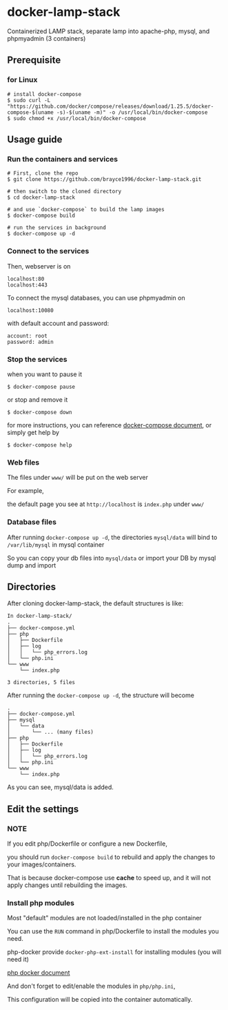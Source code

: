 # docker-lamp-stack
Containerized LAMP stack, separate lamp into apache-php, mysql, and phpmyadmin (3 containers)

## Prerequisite

### for Linux
```
# install docker-compose
$ sudo curl -L "https://github.com/docker/compose/releases/download/1.25.5/docker-compose-$(uname -s)-$(uname -m)" -o /usr/local/bin/docker-compose
$ sudo chmod +x /usr/local/bin/docker-compose
```

## Usage guide

### Run the containers and services
```
# First, clone the repo
$ git clone https://github.com/brayce1996/docker-lamp-stack.git

# then switch to the cloned directory
$ cd docker-lamp-stack

# and use `docker-compose` to build the lamp images
$ docker-compose build

# run the services in background
$ docker-compose up -d
```

### Connect to the services
Then, webserver is on 
```
localhost:80
localhost:443
```

To connect the mysql databases, you can use phpmyadmin on
```
localhost:10080
```
with default account and password:
```
account: root
password: admin
```

### Stop the services
when you want to pause it
```
$ docker-compose pause
```
or stop and remove it
```
$ docker-compose down
```

for more instructions, you can reference [docker-compose document](https://docs.docker.com/compose/reference/overview/), or simply get help by
```
$ docker-compose help
```

### Web files
The files under `www/` will be put on the web server

For example,

the default page you see at `http://localhost` is `index.php` under `www/`

### Database files
After running `docker-compose up -d`,
the directories `mysql/data` will bind to `/var/lib/mysql` in mysql container

So you can copy your db files into `mysql/data`
or import your DB by mysql dump and import

## Directories
After cloning docker-lamp-stack, the default structures is like:
```
In docker-lamp-stack/
.
├── docker-compose.yml
├── php
│   ├── Dockerfile
│   ├── log
│   │   └── php_errors.log
│   └── php.ini
└── www
    └── index.php

3 directories, 5 files

```

After running the `docker-compose up -d`, the structure will become
```
.
├── docker-compose.yml
├── mysql
│   └── data 
│       └── ... (many files)
├── php
│   ├── Dockerfile
│   ├── log
│   │   └── php_errors.log
│   └── php.ini
└── www
    └── index.php
```
As you can see, mysql/data is added.

## Edit the settings
### NOTE
If you edit php/Dockerfile or configure a new Dockerfile,

you should run `docker-compose build` to rebuild and apply the changes to your images/containers.

That is because docker-compose use **cache** to speed up, and it will not apply changes until rebuilding the images.

### Install php modules
Most "default" modules are not loaded/installed in the php container

You can use the `RUN` command in php/Dockerfile to install the modules you need.

php-docker provide `docker-php-ext-install` for installing modules (you will need it)

[php docker document](https://hub.docker.com/_/php)

And don't forget to edit/enable the modules in `php/php.ini`,

This configuration will be copied into the container automatically.

